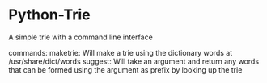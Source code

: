 # Python-Trie

A simple trie with a command line interface

commands:
maketrie: Will make a trie using the dictionary words at /usr/share/dict/words
suggest: Will take an argument and return any words that can be formed using the argument as prefix by looking up the trie
